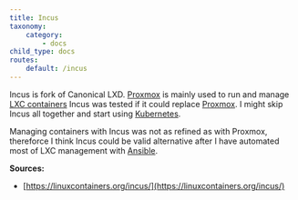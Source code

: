 ```yaml
---
title: Incus
taxonomy:
    category:
        - docs
child_type: docs
routes:
    default: /incus
---
```


Incus is fork of Canonical LXD. [Proxmox](/proxmox) is mainly used to run and manage [LXC containers](/lxc) Incus was tested if it could replace [Proxmox](/proxmox). I might skip Incus all together and start using [Kubernetes](/kubernetes).

Managing containers with Incus was not as refined as with Proxmox, thereforce I think Incus could be valid alternative after I have automated most of LXC management with [Ansible](/ansible).

**Sources:**
* [https://linuxcontainers.org/incus/](https://linuxcontainers.org/incus/)